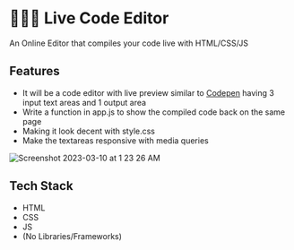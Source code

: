 
# 👨🏻‍💻 Live Code Editor
  
An Online Editor that compiles your code live with HTML/CSS/JS

## Features

- It will be a code editor with live preview similar to [Codepen](https://codepen.io/pen/) having 3 input text areas and 1 output area
- Write a function in app.js to show the compiled code back on the same page
- Making it look decent with style.css
- Make the textareas responsive with media queries

![Screenshot 2023-03-10 at 1 23 26 AM](https://user-images.githubusercontent.com/68161473/134784501-98bf79b0-a17a-42f5-9983-92d618ac2e58.png)


## Tech Stack

- HTML
- CSS
- JS 
- (No Libraries/Frameworks)

